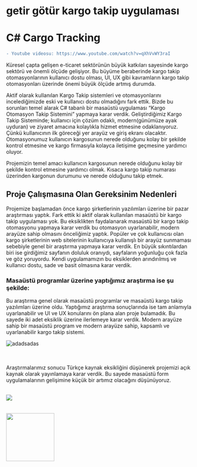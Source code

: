 # getir götür kargo takip uygulaması
# C# Cargo Tracking
```diff
- Youtube videosu: https://www.youtube.com/watch?v=qXhVvWY3raI
```
Küresel çapta gelişen e-ticaret sektörünün büyük katkıları sayesinde kargo sektörü ve önemli
ölçüde gelişiyor. Bu büyüme beraberinde kargo takip otomasyonlarının kullanıcı dostu
olması, UI, UX gibi kavramların kargo takip otomasyonları üzerinde önemi büyük ölçüde
artmış durumda.

Aktif olarak kullanılan Kargo Takip sistemleri ve otomasyonlarını incelediğimizde eski ve
kullanıcı dostu olmadığını fark ettik. Bizde bu sorunları temel alarak C# tabanlı bir masaüstü
uygulaması “Kargo Otomasyon Takip Sistemini” yapmaya karar verdik.
Geliştirdiğimiz Kargo Takip Sisteminde; kullanıcı için çözüm odaklı, modern(günümüze ayak
uyduran) ve ziyaret amacına kolaylıkla hizmet etmesine odaklanıyoruz. Çünkü kullanıcının
ilk göreceği yer arayüz ve giriş ekranı olacaktır. Otomasyonumuz kullanıcın kargosunun
nerede olduğunu kolay bir şekilde kontrol etmesine ve kargo firmasıyla kolayca iletişime
geçmesine yardımcı oluyor.

Projemizin temel amacı kullanıcın kargosunun nerede olduğunu kolay bir şekilde kontrol
etmesine yardımcı olmak. Kısaca kargo takip numarası üzerinden kargonun durumunu ve
nerede olduğunu takip etmek.

##  Proje Çalışmasına Olan Gereksinim Nedenleri
Projemize başlamadan önce kargo şirketlerinin yazılımları üzerine bir pazar araştırması
yaptık. Fark ettik ki aktif olarak kullanılan masaüstü bir kargo takip uygulaması yok. Bu
eksiklikten faydalanarak masaüstü bir kargo takip otomasyonu yapmaya karar verdik bu
otomasyon uyarlanabilir, modern arayüze sahip olmasını önceliğimiz yaptık. Popüler ve çok
kullanıcısı olan kargo şirketlerinin web sitelerinin kullanıcıya kullanışlı bir arayüz sunmaması
sebebiyle genel bir araştırma yapmaya karar verdik. En büyük sıkıntılardan biri ise girdiğimiz
sayfanın doluluk oranıydı, sayfaların yoğunluğu çok fazla ve göz yoruyordu. Kendi
uygulamamızın bu eksiklerden arındırılmış ve kullanıcı dostu, sade ve basit olmasına karar
verdik.
### Masaüstü programlar üzerine yaptığımız araştırma ise şu şekilde:
Bu araştırma genel olarak masaüstü programlar ve masaüstü kargo takip yazılımları üzerine
oldu. Yaptığımız araştırma sonuçlarında ise tam anlamıyla uyarlanabilir ve UI ve UX
konularını ön plana alan proje bulamadık. Bu sayede iki adet eksiklik üzerine ilerlemeye karar
verdik. Modern arayüze sahip bir masaüstü program ve modern arayüze sahip, kapsamlı ve
uyarlanabilir kargo takip sistemi.


![adadsadas](https://user-images.githubusercontent.com/60429097/178853613-461e06f5-5d9c-4908-bd38-18e6d98e986e.png)


<br><br>
Araştırmalarımız sonucu Türkçe kaynak eksikliğini düşünerek projemizi açık kaynak olarak
yayınlamaya karar verdik. Bu sayede masaüstü form uygulamalarının gelişimine küçük bir
artımız olacağını düşünüyoruz.
<br>
<br>

  <img src="https://user-images.githubusercontent.com/60429097/178789199-c11d914e-6728-4ed3-a526-3a8f50e5d981.png" />
  <br/> <br/> <br/>
<img align="center" width="130" src="https://user-images.githubusercontent.com/60429097/178789781-585d97e1-fed2-43ff-bc88-715edd342bf9.png" />











